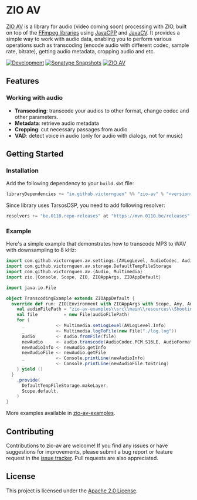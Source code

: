 # ZIO AV

[ZIO AV](https://github.com/victornguen/zio-av) is a library for audio (video coming soon) processing with ZIO, built on top of
the [FFmpeg libraries](https://github.com/FFmpeg/FFmpeg)
using [JavaCPP](https://github.com/bytedeco/javacpp) and [JavaCV](https://github.com/bytedeco/javacv/).
It provides a simple way to work with audio data, enabling you to perform various operations such
as transcoding (encode audio with different codec, sample rate, bitrate), getting audio metadata, cropping audio and
etc.

[![Development](https://img.shields.io/badge/Project%20Stage-Development-green.svg)](https://github.com/zio/zio/wiki/Project-Stages) [![Sonatype Snapshots](https://img.shields.io/nexus/s/https/s01.oss.sonatype.org/io.github.victornguen/zio-av_2.13.svg?label=Sonatype%20Snapshot)](https://s01.oss.sonatype.org/content/repositories/snapshots/io/github/victornguen/zio-av_2.13/) [![ZIO AV](https://img.shields.io/github/stars/victornguen/zio-av?style=social)](https://github.com/victornguen/zio-av)

## Features

### Working with audio

- **Transcoding**: transcode your audios to other format, change codec and other parameters.
- **Metadata**: retrieve audio metadata
- **Cropping**: cut necessary passages from audio
- **VAD**: detect voice in audio (only for audio with dialogs, not for music)

## Getting Started

### Installation

Add the following dependency to your `build.sbt` file:

```sbt
libraryDependencies += "io.github.victornguen" %% "zio-av" % "<version>"
```

Since library uses TarsosDSP, you need to add following resolver:

```sbt
resolvers += "be.0110.repo-releases" at "https://mvn.0110.be/releases"
```

### Example

Here's a simple example that demonstrates how to transcode MP3 to WAV with downsampling to 8 kHz:

```scala
import com.github.victornguen.av.settings.{AVLogLevel, AudioCodec, AudioFormat}
import com.github.victornguen.av.storage.DefaultTempFileStorage
import com.github.victornguen.av.{Audio, Multimedia}
import zio.{Console, Scope, ZIO, ZIOAppArgs, ZIOAppDefault}

import java.io.File

object TranscodingExample extends ZIOAppDefault {
  override def run: ZIO[Environment with ZIOAppArgs with Scope, Any, Any] = {
    val audioFilePath = "zio-av-examples\\src\\main\\resources\\Shooting Stars.mp3"
    val file          = new File(audioFilePath)
    for {
      _            <- Multimedia.setLogLevel(AVLogLevel.Info)
      _            <- Multimedia.logToFile(new File("./log.log"))
      audio        <- Audio.fromFile(file)
      newAudio     <- audio.transcode(AudioCodec.PCM.S16LE, AudioFormat.WAV, Some(8000))
      newAudioInfo <- newAudio.getInfo
      newAudioFile <- newAudio.getFile
      _            <- Console.printLine(newAudioInfo)
      _            <- Console.printLine(newAudioFile.toString)
    } yield ()
  }
    .provide(
      DefaultTempFileStorage.makeLayer,
      Scope.default,
    )
}
```

More examples available in [zio-av-examples](../zio-av-examples).

## Contributing

Contributions to zio-av are welcome! If you find any issues or have suggestions for improvements, please submit a bug
report or feature request in the [issue tracker](https://github.com/victornguen/zio-av/issues). Pull requests are also
appreciated.

## License

This project is licensed under the [Apache 2.0 License](../LICENSE).